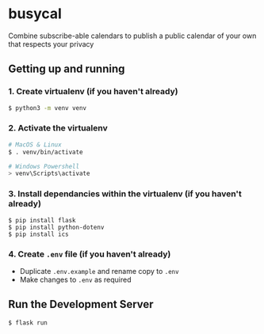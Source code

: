 # busycal
Combine subscribe-able calendars to publish a public calendar of your own that respects your privacy

## Getting up and running

### 1. Create virtualenv (if you haven't already)
```sh
$ python3 -m venv venv
```

### 2. Activate the virtualenv

```sh
# MacOS & Linux
$ . venv/bin/activate
```
```sh
# Windows Powershell
> venv\Scripts\activate
```

### 3. Install dependancies within the virtualenv (if you haven't already)

```
$ pip install flask
$ pip install python-dotenv
$ pip install ics
```

### 4. Create `.env` file (if you haven't already)

- Duplicate `.env.example` and rename copy to `.env`
- Make changes to `.env` as required



## Run the Development Server

```sh
$ flask run
```